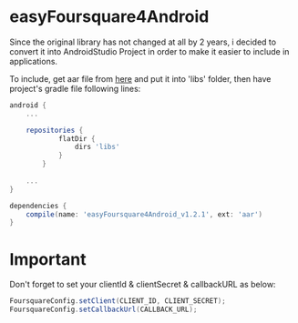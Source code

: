 easyFoursquare4Android
==========================

Since the original library has not changed at all by 2 years, i decided to convert it into AndroidStudio Project in order to make it easier to include in applications.

To include, get aar file from [here][1] and put it into 'libs' folder, then have project's gradle file following lines:

```groovy
android {
	...

	repositories {
    	    flatDir {
        	    dirs 'libs'
        	}
    	}
	
	...
}

dependencies {
	compile(name: 'easyFoursquare4Android_v1.2.1', ext: 'aar')	
}
```

# Important

Don't forget to set your clientId & clientSecret & callbackURL as below:

```java
FoursquareConfig.setClient(CLIENT_ID, CLIENT_SECRET);
FoursquareConfig.setCallbackUrl(CALLBACK_URL);
```

[1]: https://github.com/yayaa/easyFoursquare4Android/blob/master/aar/
